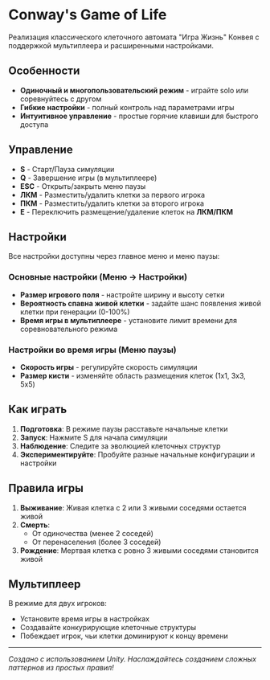 # Conway's Game of Life

Реализация классического клеточного автомата "Игра Жизнь" Конвея с поддержкой мультиплеера и расширенными настройками.

## Особенности

- **Одиночный и многопользовательский режим** - играйте solo или соревнуйтесь с другом
- **Гибкие настройки** - полный контроль над параметрами игры
- **Интуитивное управление** - простые горячие клавиши для быстрого доступа

## Управление

- **S** - Старт/Пауза симуляции
- **Q** - Завершение игры (в мультиплеере)
- **ESC** - Открыть/закрыть меню паузы
- **ЛКМ** - Разместить/удалить клетки за первого игрока
- **ПКМ** - Разместить/удалить клетки за второго игрока
- **E** - Переключить размещение/удаление клеток на **ЛКМ/ПКМ**

## Настройки

Все настройки доступны через главное меню и меню паузы:

### Основные настройки (Меню → Настройки)
- **Размер игрового поля** - настройте ширину и высоту сетки
- **Вероятность спавна живой клетки** - задайте шанс появления живой клетки при генерации (0-100%)
- **Время игры в мультиплеере** - установите лимит времени для соревновательного режима

### Настройки во время игры (Меню паузы)
- **Скорость игры** - регулируйте скорость симуляции
- **Размер кисти** - изменяйте область размещения клеток (1x1, 3x3, 5x5)

## Как играть

1. **Подготовка**: В режиме паузы расставьте начальные клетки
2. **Запуск**: Нажмите S для начала симуляции
3. **Наблюдение**: Следите за эволюцией клеточных структур
4. **Экспериментируйте**: Пробуйте разные начальные конфигурации и настройки

## Правила игры

1. **Выживание**: Живая клетка с 2 или 3 живыми соседями остается живой
2. **Смерть**: 
   - От одиночества (менее 2 соседей)
   - От перенаселения (более 3 соседей)
3. **Рождение**: Мертвая клетка с ровно 3 живыми соседями становится живой

## Мультиплеер

В режиме для двух игроков:
- Установите время игры в настройках
- Создавайте конкурирующие клеточные структуры
- Побеждает игрок, чьи клетки доминируют к концу времени

---

*Создано с использованием Unity. Наслаждайтесь созданием сложных паттернов из простых правил!*
